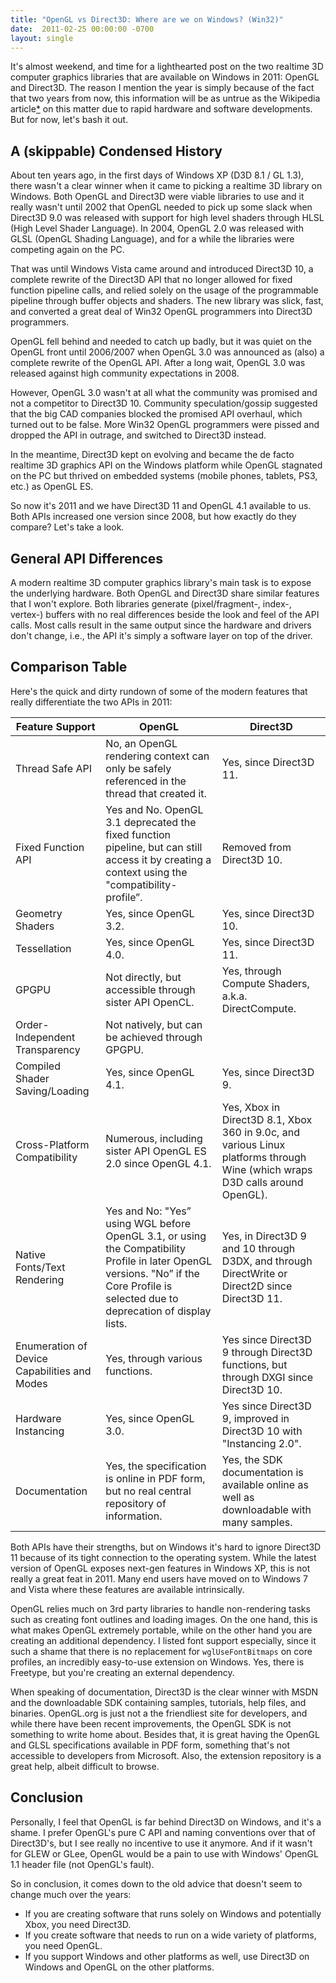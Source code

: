 ```yaml
---
title: "OpenGL vs Direct3D: Where are we on Windows? (Win32)"
date:  2011-02-25 00:00:00 -0700
layout: single
---
```


It's almost weekend, and time for a lighthearted post on the two realtime 3D computer graphics libraries that are available on Windows in 2011: OpenGL and Direct3D. The reason I mention the year is simply because of the fact that two years from now, this information will be as untrue as the Wikipedia article[*](https://web.archive.org/web/20150223211220/http://en.wikipedia.org/wiki/Talk:Comparison_of_OpenGL_and_Direct3D) on this matter due to rapid hardware and software developments. But for now, let's bash it out.

## A (skippable) Condensed History

About ten years ago, in the first days of Windows XP (D3D 8.1 / GL 1.3), there wasn't a clear winner when it came to picking a realtime 3D library on Windows. Both OpenGL and Direct3D were viable libraries to use and it really wasn't until 2002 that OpenGL needed to pick up some slack when Direct3D 9.0 was released with support for high level shaders through HLSL (High Level Shader Language). In 2004, OpenGL 2.0 was released with GLSL (OpenGL Shading Language), and for a while the libraries were competing again on the PC.

That was until Windows Vista came around and introduced Direct3D 10, a complete rewrite of the Direct3D API that no longer allowed for fixed function pipeline calls, and relied solely on the usage of the programmable pipeline through buffer objects and shaders. The new library was slick, fast, and converted a great deal of Win32 OpenGL programmers into Direct3D programmers.

OpenGL fell behind and needed to catch up badly, but it was quiet on the OpenGL front until 2006/2007 when OpenGL 3.0 was announced as (also) a complete rewrite of the OpenGL API. After a long wait, OpenGL 3.0 was released against high community expectations in 2008.

However, OpenGL 3.0 wasn't at all what the community was promised and not a competitor to Direct3D 10. Community speculation/gossip suggested that the big CAD companies blocked the promised API overhaul, which turned out to be false. More Win32 OpenGL programmers were pissed and dropped the API in outrage, and switched to Direct3D instead.

In the meantime, Direct3D kept on evolving and became the de facto realtime 3D graphics API on the Windows platform while OpenGL stagnated on the PC but thrived on embedded systems (mobile phones, tablets, PS3, etc.) as OpenGL ES.

So now it's 2011 and we have Direct3D 11 and OpenGL 4.1 available to us. Both APIs increased one version since 2008, but how exactly do they compare? Let's take a look.

## General API Differences

A modern realtime 3D computer graphics library's main task is to expose the underlying hardware. Both OpenGL and Direct3D share similar features that I won't explore. Both libraries generate (pixel/fragment-, index-, vertex-) buffers with no real differences beside the look and feel of the API calls. Most calls result in the same output since the hardware and drivers don't change, i.e., the API it's simply a software layer on top of the driver.

## Comparison Table

Here's the quick and dirty rundown of some of the modern features that really differentiate the two APIs in 2011:

| Feature Support | OpenGL | Direct3D |
|---|---|---|
Thread Safe API | No, an OpenGL rendering context can only be safely referenced in the thread that created it. | Yes, since Direct3D 11.
Fixed Function API | Yes and No. OpenGL 3.1 deprecated the fixed function pipeline, but can still access it by creating a context using the "compatibility-profile”. | Removed from Direct3D 10.
Geometry Shaders | Yes, since OpenGL 3.2. | Yes, since Direct3D 10.
Tessellation | Yes, since OpenGL 4.0. | Yes, since Direct3D 11.
GPGPU | Not directly, but accessible through sister API OpenCL. | Yes, through Compute Shaders, a.k.a. DirectCompute.
Order-Independent Transparency | Not natively, but can be achieved through GPGPU.
Compiled Shader Saving/Loading | Yes, since OpenGL 4.1. | Yes, since Direct3D 9.
Cross-Platform Compatibility | Numerous, including sister API OpenGL ES 2.0 since OpenGL 4.1. | Yes, Xbox in Direct3D 8.1, Xbox 360 in 9.0c, and various Linux platforms through Wine (which wraps D3D calls around OpenGL).
Native Fonts/Text Rendering | Yes and No: "Yes” using WGL before OpenGL 3.1, or using the Compatibility Profile in later OpenGL versions. "No” if the Core Profile is selected due to deprecation of display lists. | Yes, in Direct3D 9 and 10 through D3DX, and through DirectWrite or Direct2D since Direct3D 11.
Enumeration of Device Capabilities and Modes | Yes, through various functions. | Yes since Direct3D 9 through Direct3D functions, but through DXGI since Direct3D 10.
Hardware Instancing | Yes, since OpenGL 3.0. | Yes since Direct3D 9, improved in Direct3D 10 with "Instancing 2.0".
Documentation | Yes, the specification is online in PDF form, but no real central repository of information. | Yes, the SDK documentation is available online as well as downloadable with many samples.

Both APIs have their strengths, but on Windows it's hard to ignore Direct3D 11 because of its tight connection to the operating system. While the latest version of OpenGL exposes next-gen features in Windows XP, this is not really a great feat in 2011. Many end users have moved on to Windows 7 and Vista where these features are available intrinsically.

OpenGL relies much on 3rd party libraries to handle non-rendering tasks such as creating font outlines and loading images. On the one hand, this is what makes OpenGL extremely portable, while on the other hand you are creating an additional dependency. I listed font support especially, since it such a shame that there is no replacement for `wglUseFontBitmaps` on core profiles, an incredibly easy-to-use extension on Windows. Yes, there is Freetype, but you're creating an external dependency.

When speaking of documentation, Direct3D is the clear winner with MSDN and the downloadable SDK containing samples, tutorials, help files, and binaries. OpenGL.org is just not a the friendliest site for developers, and while there have been recent improvements, the OpenGL SDK is not something to write home about. Besides that, it is great having the OpenGL and GLSL specifications available in PDF form, something that's not accessible to developers from Microsoft. Also, the extension repository is a great help, albeit difficult to browse.

## Conclusion

Personally, I feel that OpenGL is far behind Direct3D on Windows, and it's a shame. I prefer OpenGL's pure C API and naming conventions over that of Direct3D's, but I see really no incentive to use it anymore. And if it wasn't for GLEW or GLee, OpenGL would be a pain to use with Windows' OpenGL 1.1 header file (not OpenGL's fault).

So in conclusion, it comes down to the old advice that doesn't seem to change much over the years:

* If you are creating software that runs solely on Windows and potentially Xbox, you need Direct3D.
* If you create software that needs to run on a wide variety of platforms, you need OpenGL.
* If you support Windows and other platforms as well, use Direct3D on Windows and OpenGL on the other platforms.
